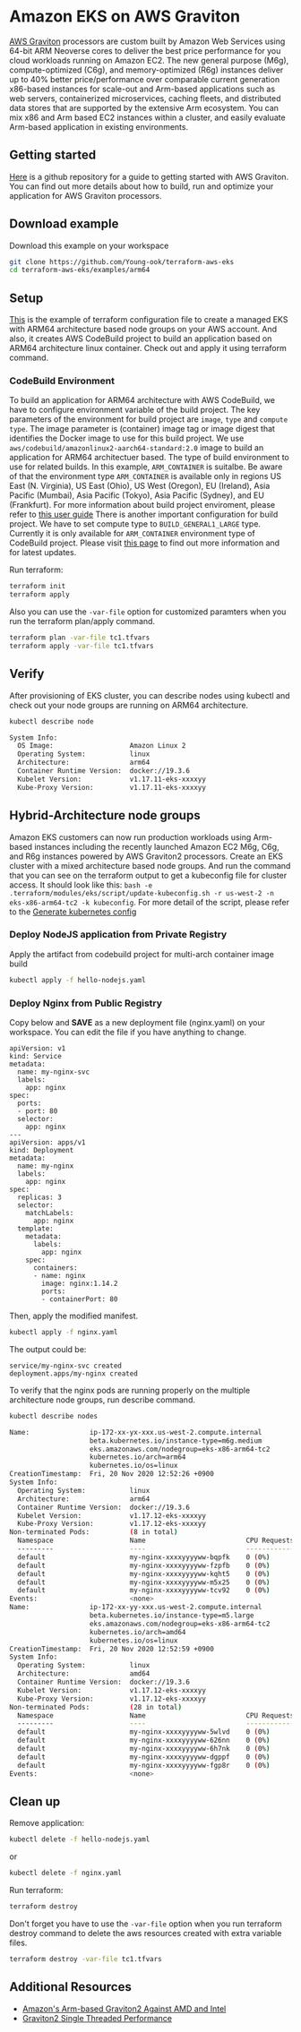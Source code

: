 # Amazon EKS on AWS Graviton

[AWS Graviton](https://aws.amazon.com/ec2/graviton/) processors are custom built by Amazon Web Services using 64-bit ARM Neoverse cores to deliver the best price performance for you cloud workloads running on Amazon EC2. The new general purpose (M6g), compute-optimized (C6g), and memory-optimized (R6g) instances deliver up to 40% better price/performance over comparable current generation x86-based instances for scale-out and Arm-based applications such as web servers, containerized microservices, caching fleets, and distributed data stores that are supported by the extensive Arm ecosystem. You can mix x86 and Arm based EC2 instances within a cluster, and easily evaluate Arm-based application in existing environments.

## Getting started
[Here](https://github.com/aws/aws-graviton-getting-started) is a github repository for a guide to getting started with AWS Graviton. You can find out more details about how to build, run and optimize your application for AWS Graviton processors.

## Download example
Download this example on your workspace
```sh
git clone https://github.com/Young-ook/terraform-aws-eks
cd terraform-aws-eks/examples/arm64
```

## Setup
[This](https://github.com/Young-ook/terraform-aws-eks/blob/main/examples/arm64/main.tf) is the example of terraform configuration file to create a managed EKS with ARM64 architecture based node groups on your AWS account. And also, it creates AWS CodeBuild project to build an application based on ARM64 architecture linux container. Check out and apply it using terraform command.

### CodeBuild Environment
To build an application for ARM64 architecture with AWS CodeBuild, we have to configure environment variable of the build project. The key parameters of the environment for build project are `image`, `type` and `compute type`. The image parameter is (container) image tag or image digest that identifies the Docker image to use for this build project. We use `aws/codebuild/amazonlinux2-aarch64-standard:2.0` image to build an application for ARM64 architectuer based. The type of build environment to use for related builds. In this example, `ARM_CONTAINER` is suitalbe. Be aware of that the environment type `ARM_CONTAINER` is available only in regions US East (N. Virginia), US East (Ohio), US West (Oregon), EU (Ireland), Asia Pacific (Mumbai), Asia Pacific (Tokyo), Asia Pacific (Sydney), and EU (Frankfurt). For more information about build project enviroment, please refer to [this user guide](https://docs.aws.amazon.com/AWSCloudFormation/latest/UserGuide/aws-properties-codebuild-project-environment.html)
There is another important configuration for build project. We have to set compute type to `BUILD_GENERAL1_LARGE` type. Currently it is only available for `ARM_CONTAINER` environment type of CodeBuild project. Please visit [this page](https://docs.aws.amazon.com/codebuild/latest/userguide/build-env-ref-compute-types.html) to find out more information and for latest updates.

Run terraform:
```sh
terraform init
terraform apply
```
Also you can use the `-var-file` option for customized paramters when you run the terraform plan/apply command.
```sh
terraform plan -var-file tc1.tfvars
terraform apply -var-file tc1.tfvars
```

## Verify
After provisioning of EKS cluster, you can describe nodes using kubectl and check out your node groups are running on ARM64 architecture.
```sh
kubectl describe node
```
```sh
System Info:
  OS Image:                   Amazon Linux 2
  Operating System:           linux
  Architecture:               arm64
  Container Runtime Version:  docker://19.3.6
  Kubelet Version:            v1.17.11-eks-xxxxyy
  Kube-Proxy Version:         v1.17.11-eks-xxxxyy
```

## Hybrid-Architecture node groups
Amazon EKS customers can now run production workloads using Arm-based instances including the recently launched Amazon EC2 M6g, C6g, and R6g instances powered by AWS Graviton2 processors. Create an EKS cluster with a mixed architecture based node groups. And run the command that you can see on the terraform output to get a kubeconfig file for cluster access. It should look like this: `bash -e .terraform/modules/eks/script/update-kubeconfig.sh -r us-west-2 -n eks-x86-arm64-tc2 -k kubeconfig`. For more detail of the script, please refer to the [Generate kubernetes config](https://github.com/Young-ook/terraform-aws-eks/blob/main/README.md#generate-kubernetes-config)

### Deploy NodeJS application from Private Registry
Apply the artifact from codebuild project for multi-arch container image build

```sh
kubectl apply -f hello-nodejs.yaml
```

### Deploy Nginx from Public Registry
Copy below and **SAVE** as a new deployment file (nginx.yaml) on your workspace. You can edit the file if you have anything to change.
```
apiVersion: v1
kind: Service
metadata:
  name: my-nginx-svc
  labels:
    app: nginx
spec:
  ports:
  - port: 80
  selector:
    app: nginx
---
apiVersion: apps/v1
kind: Deployment
metadata:
  name: my-nginx
  labels:
    app: nginx
spec:
  replicas: 3
  selector:
    matchLabels:
      app: nginx
  template:
    metadata:
      labels:
        app: nginx
    spec:
      containers:
      - name: nginx
        image: nginx:1.14.2
        ports:
        - containerPort: 80
```
Then, apply the modified manifest.
```sh
kubectl apply -f nginx.yaml
```
The output could be:
```
service/my-nginx-svc created
deployment.apps/my-nginx created
```

To verify that the nginx pods are running properly on the multiple architecture node groups, run describe command.
```sh
kubectl describe nodes
```
```sh
Name:               ip-172-xx-yx-xxx.us-west-2.compute.internal
                    beta.kubernetes.io/instance-type=m6g.medium
                    eks.amazonaws.com/nodegroup=eks-x86-arm64-tc2
                    kubernetes.io/arch=arm64
                    kubernetes.io/os=linux
CreationTimestamp:  Fri, 20 Nov 2020 12:52:26 +0900
System Info:
  Operating System:           linux
  Architecture:               arm64
  Container Runtime Version:  docker://19.3.6
  Kubelet Version:            v1.17.12-eks-xxxxyy
  Kube-Proxy Version:         v1.17.12-eks-xxxxyy
Non-terminated Pods:          (8 in total)
  Namespace                   Name                         CPU Requests  CPU Limits  Memory Requests  Memory Limits  AGE
  ---------                   ----                         ------------  ----------  ---------------  -------------  ---
  default                     my-nginx-xxxxyyyyww-bqpfk    0 (0%)        0 (0%)      0 (0%)           0 (0%)         3m2s
  default                     my-nginx-xxxxyyyyww-fzpfb    0 (0%)        0 (0%)      0 (0%)           0 (0%)         3m2s
  default                     my-nginx-xxxxyyyyww-kqht5    0 (0%)        0 (0%)      0 (0%)           0 (0%)         3m2s
  default                     my-nginx-xxxxyyyyww-m5x25    0 (0%)        0 (0%)      0 (0%)           0 (0%)         3m2s
  default                     my-nginx-xxxxyyyyww-tcv92    0 (0%)        0 (0%)      0 (0%)           0 (0%)         3m2s
Events:                       <none>
Name:               ip-172-xx-yy-xxx.us-west-2.compute.internal
                    beta.kubernetes.io/instance-type=m5.large
                    eks.amazonaws.com/nodegroup=eks-x86-arm64-tc2
                    kubernetes.io/arch=amd64
                    kubernetes.io/os=linux
CreationTimestamp:  Fri, 20 Nov 2020 12:52:59 +0900
System Info:
  Operating System:           linux
  Architecture:               amd64
  Container Runtime Version:  docker://19.3.6
  Kubelet Version:            v1.17.12-eks-xxxxyy
  Kube-Proxy Version:         v1.17.12-eks-xxxxyy
Non-terminated Pods:          (28 in total)
  Namespace                   Name                         CPU Requests  CPU Limits  Memory Requests  Memory Limits  AGE
  ---------                   ----                         ------------  ----------  ---------------  -------------  ---
  default                     my-nginx-xxxxyyyyww-5wlvd    0 (0%)        0 (0%)      0 (0%)           0 (0%)         3m2s
  default                     my-nginx-xxxxyyyyww-626nn    0 (0%)        0 (0%)      0 (0%)           0 (0%)         3m2s
  default                     my-nginx-xxxxyyyyww-6h7nk    0 (0%)        0 (0%)      0 (0%)           0 (0%)         3m2s
  default                     my-nginx-xxxxyyyyww-dgppf    0 (0%)        0 (0%)      0 (0%)           0 (0%)         3m2s
  default                     my-nginx-xxxxyyyyww-fgp8r    0 (0%)        0 (0%)      0 (0%)           0 (0%)         3m2s
Events:                       <none>
```

## Clean up
Remove application:
```sh
kubectl delete -f hello-nodejs.yaml
```
or
```sh
kubectl delete -f nginx.yaml
```

Run terraform:
```sh
terraform destroy
```
Don't forget you have to use the `-var-file` option when you run terraform destroy command to delete the aws resources created with extra variable files.
```sh
terraform destroy -var-file tc1.tfvars
```

## Additional Resources
* [Amazon's Arm-based Graviton2 Against AMD and Intel](https://www.anandtech.com/show/15578/cloud-clash-amazon-graviton2-arm-against-intel-and-amd)
* [Graviton2 Single Threaded Performance](https://www.anandtech.com/show/15578/cloud-clash-amazon-graviton2-arm-against-intel-and-amd/5)
